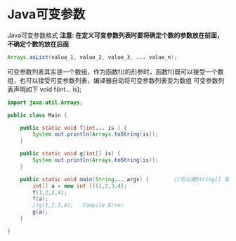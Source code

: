 # Java可变参数

Java可变参数格式
**注意: 在定义可变参数列表时要将确定个数的参数放在前面，不确定个数的放在后面**

```Java
Arrays.asList(value_1, value_2, value_3, ... value_n);
```

可变参数列表其实是一个数组，作为函数f()的形参时，函数f()既可以接受一个数组，也可以接受可变参数列表，编译器自动将可变参数列表变为数组
可变参数列表声明如下 void f(int... is);

```Java
import java.util.Arrays;

public class Main {

    public static void f(int... is ) {
        System.out.println(Arrays.toString(is));
    }

    public static void g(int[] is) {
        System.out.println(Arrays.toString(is));
    }

    public static void main(String... args) {        //可以把String[] 变成String...
        int[] a = new int []{1,2,3,4};
        f(1,2,3,4);
        f(a);
        //g(1,2,3,4);   Compile Error
        g(a);
    }

}
```

